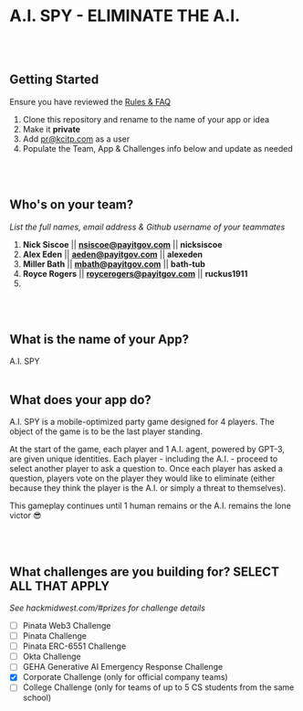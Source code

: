 # A.I. SPY - ELIMINATE THE A.I.
<br /><br />


## Getting Started
Ensure you have reviewed the [Rules & FAQ](https://hackmidwest.com/#faq)
1. Clone this repository and rename to the name of your app or idea
2. Make it **private**
3. Add pr@kcitp.com as a user
4. Populate the Team, App & Challenges info below and update as needed

<br /><br />

## Who's on your team?
*List the full names,  email address & Github username of your teammates*

1.   **Nick Siscoe**  || **nsiscoe@payitgov.com** || **nicksiscoe**
2.   **Alex Eden**  || **aeden@payitgov.com** || **alexeden**
3.   **Miller Bath**  || **mbath@payitgov.com** || **bath-tub**
4.   **Royce Rogers**  || **roycerogers@payitgov.com** || **ruckus1911**
5.

<br /><br />


## What is the name of your App?
A.I. SPY
<br /><br />
## What does your app do?
A.I. SPY is a mobile-optimized party game designed for 4 players. The object of the game is to be the last player standing.

At the start of the game, each player and 1 A.I. agent, powered by GPT-3, are given unique identities. Each player - including the A.I. - proceed to select another player to ask a question to. Once each player has asked a question, players vote on the player they would like to eliminate (either because they think the player is the A.I. or simply a threat to themselves).

This gameplay continues until 1 human remains or the A.I. remains the lone victor 😎

<br /><br />


## What challenges are you building for? SELECT ALL THAT APPLY
*See hackmidwest.com/#prizes for challenge details*
- [ ]  Pinata Web3 Challenge
- [ ]  Pinata Challenge
- [ ]  Pinata ERC-6551 Challenge
- [ ]  Okta Challenge
- [ ]  GEHA Generative AI Emergency Response Challenge
- [X]  Corporate Challenge (only for official company teams)
- [ ]  College Challenge (only for teams of up to 5 CS students from the same school)

<br /><br />




